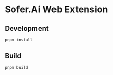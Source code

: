 # Sofer.Ai Web Extension

## Development

```bash
pnpm install
```

## Build

```bash
pnpm build
```

